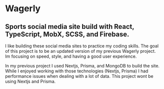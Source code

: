 # Wagerly

## Sports social media site build with React, TypeScript, MobX, SCSS, and Firebase.

I like building these social media sites to practice my coding skills. The goal of this project is to be an updated version of my previous Wagerly project. Im focusing on speed, style, and having a good user experience. 

In my previous project I used Nextjs, Prisma, and MongoDB to build the site. While I enjoyed working with those technologies (Nextjs, Prisma) I had performance issues when dealing with a lot of data. This project wont be using Nextjs and Prisma. 
